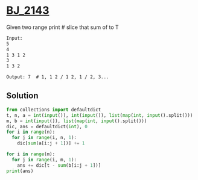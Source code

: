 # [BJ_2143](https://acmicpc.net/problem/2143)

Given two range print # slice that sum of to T

```txt
Input:
5
4
1 3 1 2
3
1 3 2

Output: 7  # 1, 1 2 / 1 2, 1 / 2, 3...
```

## Solution

```py
from collections import defaultdict
t, n, a = int(input()), int(input()), list(map(int, input().split()))
m, b = int(input()), list(map(int, input().split()))
dic, ans = defaultdict(int), 0
for i in range(n):
  for j in range(i, n, 1):
    dic[sum(a[i:j + 1])] += 1

for i in range(m):
  for j in range(i, m, 1):
    ans += dic[t - sum(b[i:j + 1])]
print(ans)
```
